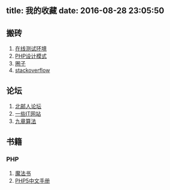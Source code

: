 title: 我的收藏
date: 2016-08-28 23:05:50
---
## 搬砖
1. [在线测试环境](http://www.dooccn.com/php5.6/)
2. [PHP设计模式](https://phptherightway.golaravel.com/pages/Design-Patterns.html)
3. [圈子](https://luuman.github.io/FrontEndGuide/V1/index.html)  
4. [stackoverflow](https://stackoverflow.com/)




## 论坛
1. [北邮人论坛](https://bbs.byr.cn/#!default)
2. [一些IT网站](https://www.zhihu.com/question/26155575)
3. [九章算法](http://www.jiuzhang.com/)


## 书籍
### PHP
1. [魔法书](https://leunggeorge.gitbooks.io/grimoire/content/)
2. [PHP5中文手册](https://pan.baidu.com/s/1tJ6RVb07if105CmQWXJ_dg)





<!-- ## 赞助
感谢赞助^_^

<img src="https://raw.githubusercontent.com/LeungGeorge/assets/master/images/20190905205418.png" width="30%" height="30%"> -->
